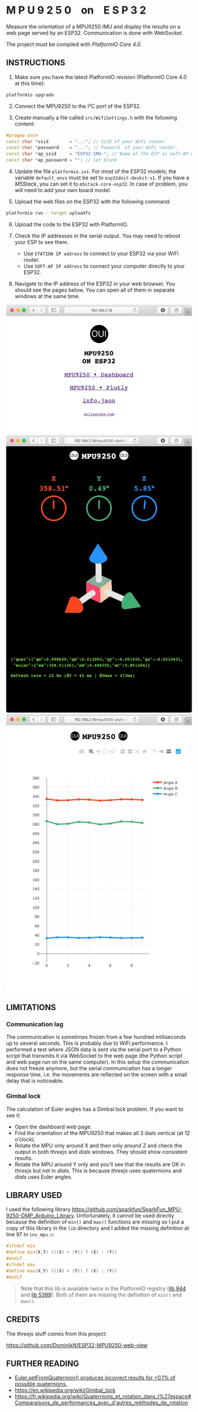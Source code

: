 
# M P U 9 2 5 0    on    E S P 3 2

Measure the orientation of a MPU9250 IMU and display the results on a web page served by an ESP32. Communication is done with WebSocket.

The project must be compiled with *PlatformIO Core 4.0*.

## INSTRUCTIONS

1. Make sure you have the latest PlatformIO revision (PlatformIO Core 4.0 at this time):

```bash
platformio upgrade
```

2. Connect the MPU9250 to the I²C port of the ESP32.

3. Create manually a file called `src/WifiSettings.h` with the following content:

```cpp
#pragma once
const char *ssid        = "..."; // SSID of your WiFi router.
const char *password    = "..."; // Pasword  of your WiFi router.
const char *ap_ssid     = "ESP32-IMU-"; // Name of the ESP in soft-AP mode.
const char *ap_password = ""; // let blank
```

4. Update the file `platformio.ini`. For most of the ESP32 models, the variable `default_envs` must be set to `esp32doit-devkit-v1`. If you have a *M5Stack*, you can set it to `m5stack-core-esp32`. In case of problem, you will need to add your own board model.

5. Upload the web files on the ESP32 with the following command:

```bash
platformio run --target uploadfs
```

6. Upload the code to the ESP32 with PlatformIO.

7. Check the IP addresses in the serial output. You may need to reboot your ESP to see them.
    - Use `STATION IP address` to connect to your ESP32 via your WiFi router.
    - Use `SOFT-AP IP address` to connect your computer directly to your ESP32.

8. Navigate to the IP address of the ESP32 in your web browser. You should see the pages below. You can open all of them in separate windows at the same time.

<p align="center">
<img width=615px alt="MPU9250 on ESP32" src="doc/mpu9250-esp32-index.jpg" />
<img width=615px alt="MPU9250 on ESP32" src="doc/mpu9250-esp32-dashboard.jpg" />
<img width=615px alt="MPU9250 on ESP32" src="doc/mpu9250-esp32-plotly.jpg" />
</p>

## LIMITATIONS

### Communication lag

The communication is sometimes frozen from a few hundred milliseconds up to several seconds. This is probably due to WiFi performance. I performed a test where JSON data is sent via the serial port to a Python script that transmits it via WebSocket to the web page (the Python script and web page run on the same computer). In this setup the communication does not freeze anymore, but the serial communication has a longer response time, i.e. the movements are reflected on the screen with a small delay that is noticeable.

### Gimbal lock

The calculation of Euler angles has a Gimbal lock problem. If you want to see it:

- Open the dashboard web page.
- Find the orientation of the MPU9250 that makes all 3 dials vertical (at 12 o’clock).
- Rotate the MPU only around X and then only around Z and check the output in both *threejs* and *dials* windows. They should show consistent results.
- Rotate the MPU around Y only and you’ll see that the results are OK in *threejs* but not in *dials*. This is because *threejs* uses quaternions and *dials* uses Euler angles.


## LIBRARY USED

I used the following library <https://github.com/sparkfun/SparkFun_MPU-9250-DMP_Arduino_Library>. Unfortunately, it cannot be used directly because the definition of `min()` and `max()` functions are missing so I put a copy of this library in the `lib` directory and I added the missing definition at line 97 in `inv_mpu.c`:

```cpp
#ifndef min
#define min(X,Y) (((X) < (Y)) ? (X) : (Y))
#endif
#ifndef max
#define max(X,Y) (((X) > (Y)) ? (X) : (Y))
#endif
```

> Note that this lib is available twice in the PlatformIO registry ([lib 944](https://platformio.org/lib/show/944/SparkFun%20MPU-9250%20Digital%20Motion%20Processing%20(DMP)) and [lib 5399](https://platformio.org/lib/show/5399/SparkFun%20MPU-9250%20Digital%20Motion%20Processing%20(DMP))). Both of them are missing the definition of `min()` and `max()`.


## CREDITS

The *threejs* stuff comes from this project:

<https://github.com/DominikN/ESP32-MPU9250-web-view>


## FURTHER READING

 - [Euler.setFromQuaternion() produces incorrect results for <0.1% of possible quaternions.](https://github.com/mrdoob/three.js/issues/5659)
 - <https://en.wikipedia.org/wiki/Gimbal_lock>
 - <https://fr.wikipedia.org/wiki/Quaternions_et_rotation_dans_l%27espace#Comparaisons_de_performances_avec_d'autres_méthodes_de_rotation>
